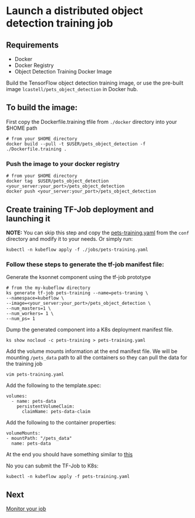 # Launch a distributed object detection training job
## Requirements

 - Docker
 - Docker Registry
 - Object Detection Training Docker Image

Build the TensorFlow object detection training image, or use the pre-built image `lcastell/pets_object_detection` in Docker hub.

## To build the image:
First copy the Dockerfile.training tfile from `./docker` directory into your $HOME path
```
# from your $HOME directory
docker build --pull -t $USER/pets_object_detection -f ./Dockerfile.training .
```

### Push the image to your docker registry
```
# from your $HOME directory
docker tag  $USER/pets_object_detection  <your_server:your_port>/pets_object_detection
docker push <your_server:your_port>/pets_object_detection
```

## Create  training TF-Job deployment and launching it
**NOTE:** You can skip this step and copy the [pets-training.yaml](./jobs/pets-training.yaml) from the `conf` directory and modify it to your needs.
Or simply run:

```
kubectl -n kubeflow apply -f ./jobs/pets-training.yaml
```

### Follow these steps to generate the tf-job manifest file:

Generate the ksonnet component using the tf-job prototype
```
# from the my-kubeflow directory
ks generate tf-job pets-training --name=pets-traning \
--namespace=kubeflow \
--image=<your_server:your_port>/pets_object_detection \
--num_masters=1 \
--num_workers= 1 \
--num_ps= 1
```
Dump the generated component into a K8s deployment manifest file.
```
ks show nocloud -c pets-training > pets-training.yaml
```
Add the volume mounts information at the end manifest file. We will be mounting `/pets_data` path to all the containers so they can pull the data for the training job
```
vim pets-training.yaml
```
Add the following to the template.spec:
```
volumes:
  - name: pets-data
    persistentVolumeClaim:
      claimName: pets-data-claim
```
Add the following to the container properties:
```
volumeMounts:
- mountPath: "/pets_data"
  name: pets-data
```
At the end you should have something similar to [this](./jobs/pets-training.yaml)

No you can submit the TF-Job to K8s:
```
kubectl -n kubeflow apply -f pets-training.yaml
```

## Next
[Monitor your job](monitor_job.md)
